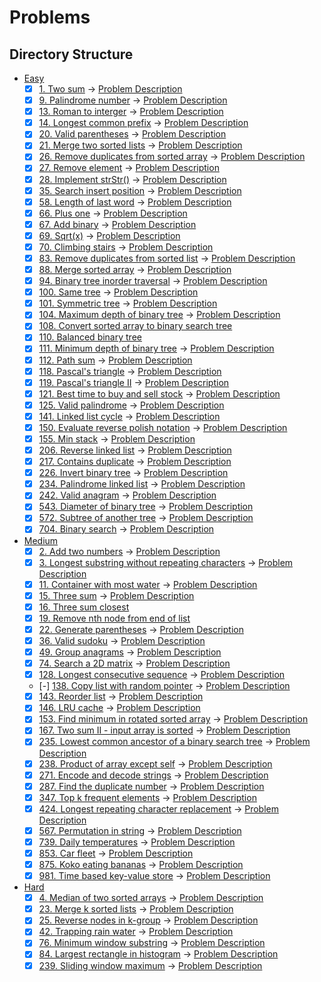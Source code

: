 # Problems

## Directory Structure

- [Easy](../src/easy)
  - [x] [1. Two sum](../src/easy/two_sum.rs) -> [Problem Description](../src/easy/readme.md#1-two-sum)
  - [x] [9. Palindrome number](../src/easy/palindrome_number.rs) -> [Problem Description](../src/easy/readme.md#9-palindrome-number)
  - [x] [13. Roman to interger](../src/easy/roman_to_integer.rs) -> [Problem Description](../src/easy/readme.md#13-roman-to-integer)
  - [x] [14. Longest common prefix](../src/easy/longest_common_prefix.rs) -> [Problem Description](../src/easy/readme.md#14-longest-common-prefix)
  - [x] [20. Valid parentheses](../src/easy/valid_parentheses.rs) -> [Problem Description](../src/easy/readme.md#20-valid-parentheses)
  - [x] [21. Merge two sorted lists](../src/easy/merge_two_sorted_lists.rs) -> [Problem Description](../src/easy/readme.md#21-merge-two-sorted-lists)
  - [x] [26. Remove duplicates from sorted array](../src/easy/remove_duplicates_from_sorted_array.rs) -> [Problem Description](../src/easy/readme.md#26-remove-duplicates-from-sorted-array)
  - [x] [27. Remove element](../src/easy/remove_element.rs) -> [Problem Description](../src/easy/readme.md#27-remove-element)
  - [x] [28. Implement strStr()](../src/easy/implement_strstr.rs) -> [Problem Description](../src/easy/readme.md#28-implement-strstr)
  - [x] [35. Search insert position](../src/easy/search_insert_position.rs) -> [Problem Description](../src/easy/readme.md#35-search-insert-position)
  - [x] [58. Length of last word](../src/easy/length_of_last_word.rs) -> [Problem Description](../src/easy/readme.md#58-length-of-last-word)
  - [x] [66. Plus one](../src/easy/plus_one.rs) -> [Problem Description](../src/easy/readme.md#66-plus-one)
  - [x] [67. Add binary](../src/easy/add_binary.rs) -> [Problem Description](../src/easy/readme.md#67-add-binary)
  - [x] [69. Sqrt(x)](../src/easy/sqrt_x.rs) -> [Problem Description](../src/easy/readme.md#69-sqrtx)
  - [x] [70. Climbing stairs](../src/easy/climbing_stairs.rs) -> [Problem Description](../src/easy/readme.md#70-climbing-stairs)
  - [x] [83. Remove duplicates from sorted list](../src/easy/remove_duplicates_from_sorted_list.rs) -> [Problem Description](../src/easy/readme.md#83-remove-duplicates-from-sorted-list)
  - [x] [88. Merge sorted array](../src/easy/merge_sorted_array.rs) -> [Problem Description](../src/easy/readme.md#88-merge-sorted-array)
  - [x] [94. Binary tree inorder traversal](../src/easy/binary_tree_inorder_traversal.rs) -> [Problem Description](../src/easy/readme.md#94-binary-tree-inorder-traversal)
  - [x] [100. Same tree](../src/easy/same_tree.rs) -> [Problem Description](../src/easy/readme.md#100-same-tree)
  - [x] [101. Symmetric tree](../src/easy/symmetric_tree.rs) -> [Problem Description](../src/easy/readme.md#101-symmetric-tree)
  - [x] [104. Maximum depth of binary tree](../src/easy/maximum_depth_of_binary_tree.rs) -> [Problem Description](../src/easy/readme.md#104-maximum-depth-of-binary-tree)
  - [x] [108. Convert sorted array to binary search tree](../src/easy/convert_sorted_array_to_binary_search_tree.rs)
  - [x] [110. Balanced binary tree](../src/easy/balanced_binary_tree.rs)
  - [x] [111. Minimum depth of binary tree](../src/easy/minimum_depth_of_binary_tree.rs) -> [Problem Description](../src/easy/readme.md#111-minimum-depth-of-binary-tree)
  - [x] [112. Path sum](../src/easy/path_sum.rs) -> [Problem Description](../src/easy/readme.md#112-path-sum)
  - [x] [118. Pascal's triangle](../src/easy/pascals_triangle.rs) -> [Problem Description](../src/easy/readme.md#118-pascals-triangle)
  - [x] [119. Pascal's triangle II](../src/easy/pascals_triangle.rs) -> [Problem Description](../src/easy/readme.md#119-pascals-triangle-ii)
  - [x] [121. Best time to buy and sell stock](../src/easy/best_time_to_buy_and_sell_stock.rs) -> [Problem Description](../src/easy/readme.md#121-best-time-to-buy-and-sell-stock)
  - [x] [125. Valid palindrome](../src/easy/valid_palindrome.rs) -> [Problem Description](../src/easy/readme.md#125-valid-palindrome)
  - [x] [141. Linked list cycle](../src/easy/linked_list_cycle.rs) -> [Problem Description](../src/easy/readme.md#141-linked-list-cycle)
  - [x] [150. Evaluate reverse polish notation](../src/easy/evaluate_reverse_polish_notation.rs) -> [Problem Description](../src/easy/readme.md#150-evaluate-reverse-polish-notation)
  - [x] [155. Min stack](../src/easy/min_stack.rs) -> [Problem Description](../src/easy/readme.md#155-min-stack)
  - [x] [206. Reverse linked list](../src/easy/reverse_linked_list.rs) -> [Problem Description](../src/easy/readme.md#206-reverse-linked-list)
  - [x] [217. Contains duplicate](../src/easy/contains_duplicate.rs) -> [Problem Description](../src/easy/readme.md#217-contains-duplicate)
  - [x] [226. Invert binary tree](../src/easy/invert_binary_tree.rs) -> [Problem Description](../src/easy/readme.md#226-invert-binary-tree)
  - [x] [234. Palindrome linked list](../src/easy/palindrome_linked_list.rs) -> [Problem Description](../src/easy/readme.md#234-palindrome-linked-list)
  - [x] [242. Valid anagram](../src/easy/valid_anagram.rs) -> [Problem Description](../src/easy/readme.md#242-valid-anagram)
  - [x] [543. Diameter of binary tree](../src/easy/diameter_of_binary_tree.rs) -> [Problem Description](../src/easy/readme.md#543-diameter-of-binary-tree)
  - [x] [572. Subtree of another tree](../src/easy/subtree_of_another_tree.rs) -> [Problem Description](../src/easy/readme.md#572-subtree-of-another-tree)
  - [x] [704. Binary search](../src/easy/binary_search.rs) -> [Problem Description](../src/easy/readme.md#704-binary-search)
- [Medium](../src/medium)
  - [x] [2. Add two numbers](../src/medium/add_two_numbers.rs) -> [Problem Description](../src/medium/readme.md#2-add-two-numbers)
  - [x] [3. Longest substring without repeating characters](../src/medium/longest_substring_without_repeating_characters.rs) -> [Problem Description](../src/medium/readme.md#3-longest-substring-without-repeating-characters)
  - [x] [11. Container with most water](../src/medium/container_with_most_water.rs) -> [Problem Description](../src/medium/readme.md#11-container-with-most-water)
  - [x] [15. Three sum](../src/medium/three_sum.rs) -> [Problem Description](../src/medium/readme.md#15-three-sum)
  - [x] [16. Three sum closest](../src/medium/three_sum_closest.rs)
  - [x] [19. Remove nth node from end of list](../src/medium/remove_nth_node_from_end_of_list.rs)
  - [x] [22. Generate parentheses](../src/medium/generate_parentheses.rs) -> [Problem Description](../src/medium/readme.md#22-generate-parentheses)
  - [x] [36. Valid sudoku](../src/medium/valid_sudoku.rs) -> [Problem Description](../src/medium/readme.md#36-valid-sudoku)
  - [x] [49. Group anagrams](../src/medium/group_anagrams.rs) -> [Problem Description](../src/medium/readme.md#49-group-anagrams)
  - [x] [74. Search a 2D matrix](../src/medium/search_a_2d_matrix.rs) -> [Problem Description](../src/medium/readme.md#74-search-a-2d-matrix)
  - [x] [128. Longest consecutive sequence](../src/medium/longest_consecutive_sequence.rs) -> [Problem Description](../src/medium/readme.md#128-longest-consecutive-sequence)
  - [-] [138. Copy list with random pointer](../src/medium/copy_list_with_random_pointer.rs) -> [Problem Description](../src/medium/readme.md#138-copy-list-with-random-pointer)
  - [x] [143. Reorder list](../src/medium/reorder_list.rs) -> [Problem Description](../src/medium/readme.md#143-reorder-list)
  - [x] [146. LRU cache](../src/medium/lru_cache.rs) -> [Problem Description](../src/medium/readme.md#146-lru-cache)
  - [x] [153. Find minimum in rotated sorted array](../src/medium/find_minimum_in_rotated_sorted_array.rs) -> [Problem Description](../src/medium/readme.md#153-find-minimum-in-rotated-sorted-array)
  - [x] [167. Two sum II - input array is sorted](../src/medium/two_sum_ii_input_array_is_sorted.rs) -> [Problem Description](../src/medium/readme.md#167-two-sum-ii---input-array-is-sorted)
  - [x] [235. Lowest common ancestor of a binary search tree](../src/medium/lowest_common_ancestor_of_a_binary_search_tree.rs) -> [Problem Description](../src/medium/readme.md#235-lowest-common-ancestor-of-a-binary-search-tree)
  - [x] [238. Product of array except self](../src/medium/product_of_array_except_self.rs) -> [Problem Description](../src/medium/readme.md#238-product-of-array-except-self)
  - [x] [271. Encode and decode strings](../src/medium/encode_and_decode_strings.rs) -> [Problem Description](../src/medium/readme.md#271-encode-and-decode-strings)
  - [x] [287. Find the duplicate number](../src/medium/find_the_duplicate_number.rs) -> [Problem Description](../src/medium/readme.md#287-find-the-duplicate-number)
  - [x] [347. Top k frequent elements](../src/medium/top_k_frequent_elements.rs) -> [Problem Description](../src/medium/readme.md#347-top-k-frequent-elements)
  - [x] [424. Longest repeating character replacement](../src/medium/longest_repeating_character_replacement.rs) -> [Problem Description](../src/medium/readme.md#424-longest-repeating-character-replacement)
  - [x] [567. Permutation in string](../src/medium/permutation_in_string.rs) -> [Problem Description](../src/medium/readme.md#567-permutation-in-string)
  - [x] [739. Daily temperatures](../src/medium/daily_temperatures.rs) -> [Problem Description](../src/medium/readme.md#739-daily-temperatures)
  - [x] [853. Car fleet](../src/medium/car_fleet.rs) -> [Problem Description](../src/medium/readme.md#853-car-fleet)
  - [x] [875. Koko eating bananas](../src/medium/koko_eating_bananas.rs) -> [Problem Description](../src/medium/readme.md#875-koko-eating-bananas)
  - [x] [981. Time based key-value store](../src/medium/time_based_key_value_store.rs) -> [Problem Description](../src/medium/readme.md#981-time-based-key-value-store)
- [Hard](../src/hard)
  - [x] [4. Median of two sorted arrays](../src/hard/median_of_two_sorted_arrays.rs) -> [Problem Description](../src/hard/readme.md#4-median-of-two-sorted-arrays)
  - [x] [23. Merge k sorted lists](../src/hard/merge_k_sorted_lists.rs) -> [Problem Description](../src/hard/readme.md#23-merge-k-sorted-lists)
  - [x] [25. Reverse nodes in k-group](../src/hard/reverse_nodes_in_k_group.rs) -> [Problem Description](../src/hard/readme.md#25-reverse-nodes-in-k-group)
  - [x] [42. Trapping rain water](../src/hard/trapping_rain_water.rs) -> [Problem Description](../src/hard/readme.md#42-trapping-rain-water)
  - [x] [76. Minimum window substring](../src/hard/minimum_window_substring.rs) -> [Problem Description](../src/hard/readme.md#76-minimum-window-substring)
  - [x] [84. Largest rectangle in histogram](../src/hard/largest_rectangle_in_histogram.rs) -> [Problem Description](../src/hard/readme.md#84-largest-rectangle-in-histogram)
  - [x] [239. Sliding window maximum](../src/hard/sliding_window_maximum.rs) -> [Problem Description](../src/hard/readme.md#239-sliding-window-maximum)
